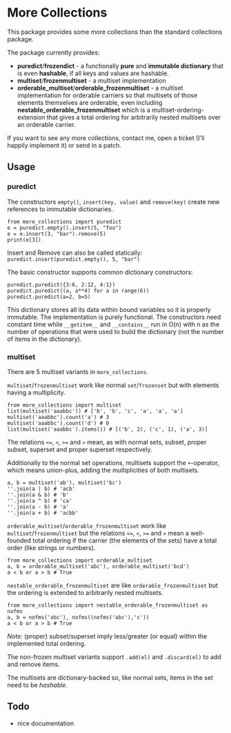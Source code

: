 # More Collections

This package provides some more collections than the standard collections package.

The package currently provides:

* **puredict**/**frozendict** - a functionally **pure** and **immutable dictionary** that is even **hashable**,
if all keys and values are hashable.
* **multiset**/**frozenmultiset** - a multiset implementation
* **orderable_multiset**/**orderable_frozenmultiset** - a multiset implementation for orderable carriers so that
multisets of those elements themselves are orderable, even including **nestable_orderable_frozenmultiset**
which is a multiset-ordering-extension that gives a total ordering for arbitrarily nested multisets over an orderable carrier.

If you want to see any more collections, contact me, open a ticket (I'll happily implement it) or send in a patch.

## Usage
### puredict

The constructors `empty()`, `insert(key, value)` and `remove(key)` create new
references to immutable dictionaries.

    from more_collections import puredict
    e = puredict.empty().insert(5, "foo")
    e = e.insert(3, "bar").remove(5)
    print(e[3])

Insert and Remove can also be called statically:
    `puredict.insert(puredict.empty(), 5, "bar")`

The basic constructor supports common dictionary constructors:

    puredict.puredict({3:6, 2:12, 4:1})
    puredict.puredict((a, a**4) for a in range(6))
    puredict.puredict(a=2, b=5)

This dictionary stores all its data within bound variables so it is properly immutable. The implementation is purely functional. The constructors need constant time while `__getitem__` and `__contains__` run in O(n) with n as the number of operations that were used to build the dictionary (not the number of items in the dictionary).

### multiset

There are 5 multiset variants in `more_collections`.

`multiset`/`frozenmultiset` work like normal `set`/`frozenset` but with elements
having a multiplicity.

    from more_collections import multiset
    list(multiset('aaabbc')) # ['b', 'b', 'c', 'a', 'a', 'a']
    multiset('aaabbc').count('a') # 3
    multiset('aaabbc').count('d') # 0
    list(multiset('aaabbc').items()) # [('b', 2), ('c', 1), ('a', 3)]

The relations `<=`, `<`, `>=` and `>` mean, as with normal sets, subset, proper subset, superset and proper superset respectively.

Additionally to the normal set operations, multisets support the `+`-operator, which means union-plus, adding the multiplicities of both multisets.

    a, b = multiset('ab'), multiset('bc')
    ''.join(a | b) # 'acb'
    ''.join(a & b) # 'b'
    ''.join(a ^ b) # 'ca'
    ''.join(a - b) # 'a'
    ''.join(a + b) # 'acbb'

`orderable_multiset`/`orderable_frozenmultiset` work like `multiset`/`frozenmultiset` but the relations `<=`, `<`, `>=` and `>` mean a well-founded total ordering if the carrier (the elements of the sets) have a total order (like strings or numbers).

    from more_collections import orderable_multiset
    a, b = orderable_multiset('abc'), orderable_multiset('bcd')
    a < b or a > b # True

`nestable_orderable_frozenmultiset` are like `orderable_frozenmultiset` but the ordering is extended to arbitrarily nested multisets.

    from more_collections import nestable_orderable_frozenmultiset as nofms
    a, b = nofms('abc'), nofms((nofms('abc'),'c'))
    a < b or a > b # True

*Note:* (proper) subset/superset imply less/greater (or equal) within the implemented total ordering.

The non-frozen multiset variants support `.add(el)` and `.discard(el)` to add and remove items.

The multisets are dictionary-backed so, like normal sets, items in the set need to be *hashable*.

## Todo

* nice documentation
